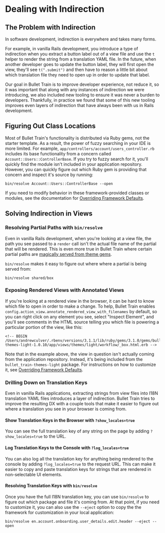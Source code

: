 # Dealing with Indirection

## The Problem with Indirection

In software development, indirection is everywhere and takes many forms.

For example, in vanilla Rails development, you introduce a type of indirection when you extract a button label out of a view file and use the `t` helper to render the string from a translation YAML file. In the future, when another developer goes to update the button label, they will first open the view, they'll see `t(".submit")` and then have to reason a little bit about which translation file they need to open up in order to update that label.

Our goal in Bullet Train is to improve developer experience, not reduce it, so it was important that along with any instances of indirection we were introducing, we also included new tooling to ensure it was never a burden to developers. Thankfully, in practice we found that some of this new tooling improves even layers of indirection that have always been with us in Rails development.

## Figuring Out Class Locations

Most of Bullet Train's functionality is distributed via Ruby gems, not the starter template. As a result, the power of fuzzy searching in your IDE is more limited. For example, `app/controllers/account/users_controller.rb` includes its base functionality from a concern called `Account::Users::ControllerBase`. If you try to fuzzy search for it, you'll quickly find the module isn't included in your application repository. However, you can quickly figure out which Ruby gem is providing that concern and inspect it's source by running:

```
bin/resolve Account::Users::ControllerBase --open
```

If you need to modify behavior in these framework-provided classes or modules, see the documentation for [Overriding Framework Defaults](/docs/overriding.md).

## Solving Indirection in Views

### Resolving Partial Paths with `bin/resolve`

Even in vanilla Rails development, when you're looking at a view file, the path you see passed to a `render` call isn't the actual file name of the partial that will be rendered. This is even more true in Bullet Train where certain partial paths are [magically served from theme gems](/docs/themes.md).

`bin/resolve` makes it easy to figure out where where a partial is being served from:

```
bin/resolve shared/box
```

### Exposing Rendered Views with Annotated Views

If you're looking at a rendered view in the browser, it can be hard to know which file to open in order to make a change. To help, Bullet Train enables `config.action_view.annotate_rendered_view_with_filenames` by default, so you can right click on any element you see, select "Inspect Element", and you'll see comments in the HTML source telling you which file is powering a particular portion of the view, like this:

```
<!-- BEGIN /Users/andrewculver/.rbenv/versions/3.1.1/lib/ruby/gems/3.1.0/gems/bullet_train-themes-light-1.0.10/app/views/themes/light/workflow/_box.html.erb -->
```

Note that in the example above, the view in question isn't actually coming from the application repository. Instead, it's being included from the `bullet_train-themes-light` package. For instructions on how to customize it, see [Overriding Framework Defaults](/docs/overriding.md).

### Drilling Down on Translation Keys

Even in vanilla Rails applications, extracting strings from view files into I18N translation YAML files introduces a layer of indirection. Bullet Train tries to improve the resulting DX with a couple tools that make it easier to figure out where a translation you see in your browser is coming from.

#### Show Translation Keys in the Browser with `?show_locales=true`

You can see the full translation key of any string on the page by adding `?show_locales=true` to the URL.

#### Log Translation Keys to the Console with `?log_locales=true`

You can also log all the translation key for anything being rendered to the console by adding `?log_locales=true` to the request URL. This can make it easier to copy and paste translation keys for strings that are rendered in non-selectable UI elements.

#### Resolving Translation Keys with `bin/resolve`

Once you have the full I18N translation key, you can use `bin/resolve` to figure out which package and file it's coming from. At that point, if you need to customize it, you can also use the `--eject` option to copy the  the framework for customization in your local application:

```
bin/resolve en.account.onboarding.user_details.edit.header --eject --open
```
